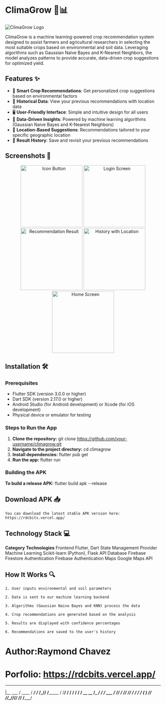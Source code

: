 # ClimaGrow 🌱📊

![ClimaGrow Logo](public/climagrow_logo.svg)

ClimaGrow is a machine learning-powered crop recommendation system designed to assist farmers and agricultural researchers in selecting the most suitable crops based on environmental and soil data. Leveraging algorithms such as Gaussian Naive Bayes and K-Nearest Neighbors, the model analyzes patterns to provide accurate, data-driven crop suggestions for optimized yield.

## Features ✨

- 🌾 **Smart Crop Recommendations**: Get personalized crop suggestions based on environmental factors
- 📅 **Historical Data**: View your previous recommendations with location data
- 🖥️ **User-Friendly Interface**: Simple and intuitive design for all users
- 🤖 **Data-Driven Insights**: Powered by machine learning algorithms (Gaussian Naive Bayes and K-Nearest Neighbors)
- 📍 **Location-Based Suggestions**: Recommendations tailored to your specific geographic location
- 🔄 **Result History**: Save and revisit your previous recommendations

## Screenshots 📱

<div align="center">
  <img src="public/screenshot1.png" alt="Icon Button" width="200"/>
  <img src="public/screenshot2.png" alt="Login Screen" width="200"/>
  <img src="public/screenshot3.png" alt="Recommendation Result" width="200"/>
  <img src="public/screenshot4.png" alt="History with Location" width="200"/>
  <img src="public/screenshot5.png" alt="Home Screen" width="200"/>
</div>

## Installation 🛠️

### Prerequisites
  - Flutter SDK (version 3.0.0 or higher)
  - Dart SDK (version 2.17.0 or higher)
  - Android Studio (for Android development) or Xcode (for iOS development)
  - Physical device or emulator for testing

### Steps to Run the App
  1. **Clone the repository:**
    git clone https://github.com/your-username/climagrow.git
  2. **Navigate to the project directory:**
    cd climagrow
  3. **Install dependencies:**
    flutter pub get
  4. **Run the app:**
    flutter run

### Building the APK
**To build a release APK:**
    flutter build apk --release

## Download APK 📥
    You can download the latest stable APK version here:
    https://rdcbits.vercel.app/

## Technology Stack 💻

**Category**	**Technologies**
Frontend	Flutter, Dart
State Management	Provider
Machine Learning	Scikit-learn (Python), Flask API
Database	Firebase Firestore
Authentication	Firebase Authentication
Maps	Google Maps API

## How It Works 🔍
    1. User inputs environmental and soil parameters

    2. Data is sent to our machine learning backend

    3. Algorithms (Gaussian Naive Bayes and KNN) process the data

    4. Crop recommendations are generated based on the analysis

    5. Results are displayed with confidence percentages

    6. Recommendations are saved to the user's history


# Author:Raymond Chavez
# Porfolio: https://rdcbits.vercel.app/

 ________  ______  _________    __   __   
|__  ___ \/ ____ \/ _____/ /_  /_/__/ /_______
  / /__/ / /   / / /    / __ \__ /_  __/ ____/
 / ___  / /___/ / /____/ /_/ / /  / / (___  )
/_/  /_/_______/______/_____/_/  /_/ /_____/
